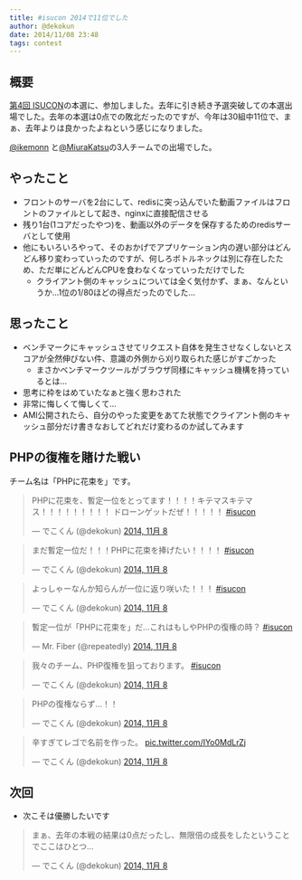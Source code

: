 ```yaml
---
title: #isucon 2014で11位でした
author: @dekokun
date: 2014/11/08 23:48
tags: contest
---
```


## 概要

[第4回 ISUCON](http://isucon.net/)の本選に、参加しました。去年に引き続き予選突破しての本選出場でした。去年の本選は0点での敗北だったのですが、今年は30組中11位で、まぁ、去年よりは良かったよねという感じになりました。

[@ikemonn](https://twitter.com/ikemonn) と[@MiuraKatsu](https://twitter.com/MiuraKatsu)の3人チームでの出場でした。

## やったこと

- フロントのサーバを2台にして、redisに突っ込んでいた動画ファイルはフロントのファイルとして起き、nginxに直接配信させる
- 残り1台(1コアだったやつ)を、動画以外のデータを保存するためのredisサーバとして使用
- 他にもいろいろやって、そのおかげでアプリケーション内の遅い部分はどんどん移り変わっていったのですが、何しろボトルネックは別に存在したため、ただ単にどんどんCPUを食わなくなっていっただけでした
    - クライアント側のキャッシュについては全く気付かず、まぁ、なんというか…1位の1/80ほどの得点だったのでした…

## 思ったこと

- ベンチマークにキャッシュさせてリクエスト自体を発生させなくしないとスコアが全然伸びない件、意識の外側から刈り取られた感じがすごかった
    - まさかベンチマークツールがブラウザ同様にキャッシュ機構を持っているとは…
- 思考に枠をはめていたなぁと強く思わされた
- 非常に悔しくて悔しくて…
- AMI公開されたら、自分のやった変更をあてた状態でクライアント側のキャッシュ部分だけ書きなおしてどれだけ変わるのか試してみます

## PHPの復権を賭けた戦い

チーム名は「PHPに花束を」です。

<blockquote class="twitter-tweet" lang="ja"><p>PHPに花束を、暫定一位をとってます！！！！キテマスキテマス！！！！！！！！！ ドローンゲットだぜ！！！！！  <a href="https://twitter.com/hashtag/isucon?src=hash">#isucon</a></p>&mdash; でこくん (@dekokun) <a href="https://twitter.com/dekokun/status/530972038140157953">2014, 11月 8</a></blockquote>
<script async src="//platform.twitter.com/widgets.js" charset="utf-8"></script>

<blockquote class="twitter-tweet" lang="ja"><p>まだ暫定一位だ！！！PHPに花束を捧げたい！！！！  <a href="https://twitter.com/hashtag/isucon?src=hash">#isucon</a></p>&mdash; でこくん (@dekokun) <a href="https://twitter.com/dekokun/status/530985894753206273">2014, 11月 8</a></blockquote>
<script async src="//platform.twitter.com/widgets.js" charset="utf-8"></script>

<blockquote class="twitter-tweet" lang="ja"><p>よっしゃーなんか知らんが一位に返り咲いた！！！ <a href="https://twitter.com/hashtag/isucon?src=hash">#isucon</a></p>&mdash; でこくん (@dekokun) <a href="https://twitter.com/dekokun/status/531002260440903680">2014, 11月 8</a></blockquote>
<script async src="//platform.twitter.com/widgets.js" charset="utf-8"></script>

<blockquote class="twitter-tweet" lang="ja"><p>暫定一位が「PHPに花束を」だ…これはもしやPHPの復権の時？ <a href="https://twitter.com/hashtag/isucon?src=hash">#isucon</a></p>&mdash; Mr. Fiber (@repeatedly) <a href="https://twitter.com/repeatedly/status/531003537375784960">2014, 11月 8</a></blockquote>
<script async src="//platform.twitter.com/widgets.js" charset="utf-8"></script>

<blockquote class="twitter-tweet" lang="ja"><p>我々のチーム、PHP復権を狙っております。 <a href="https://twitter.com/hashtag/isucon?src=hash">#isucon</a></p>&mdash; でこくん (@dekokun) <a href="https://twitter.com/dekokun/status/531009166916067328">2014, 11月 8</a></blockquote>
<script async src="//platform.twitter.com/widgets.js" charset="utf-8"></script>

<blockquote class="twitter-tweet" lang="ja"><p>PHPの復権ならず…！！</p>&mdash; でこくん (@dekokun) <a href="https://twitter.com/dekokun/status/531061960196907009">2014, 11月 8</a></blockquote>
<script async src="//platform.twitter.com/widgets.js" charset="utf-8"></script>

<blockquote class="twitter-tweet" lang="ja"><p>辛すぎてレゴで名前を作った。 <a href="http://t.co/IYo0MdLrZj">pic.twitter.com/IYo0MdLrZj</a></p>&mdash; でこくん (@dekokun) <a href="https://twitter.com/dekokun/status/531061395098312704">2014, 11月 8</a></blockquote>
<script async src="//platform.twitter.com/widgets.js" charset="utf-8"></script>

## 次回

- 次こそは優勝したいです

<blockquote class="twitter-tweet" lang="ja"><p>まぁ、去年の本戦の結果は0点だったし、無限倍の成長をしたということでここはひとつ…</p>&mdash; でこくん (@dekokun) <a href="https://twitter.com/dekokun/status/531073933227728896">2014, 11月 8</a></blockquote>
<script async src="//platform.twitter.com/widgets.js" charset="utf-8"></script>

